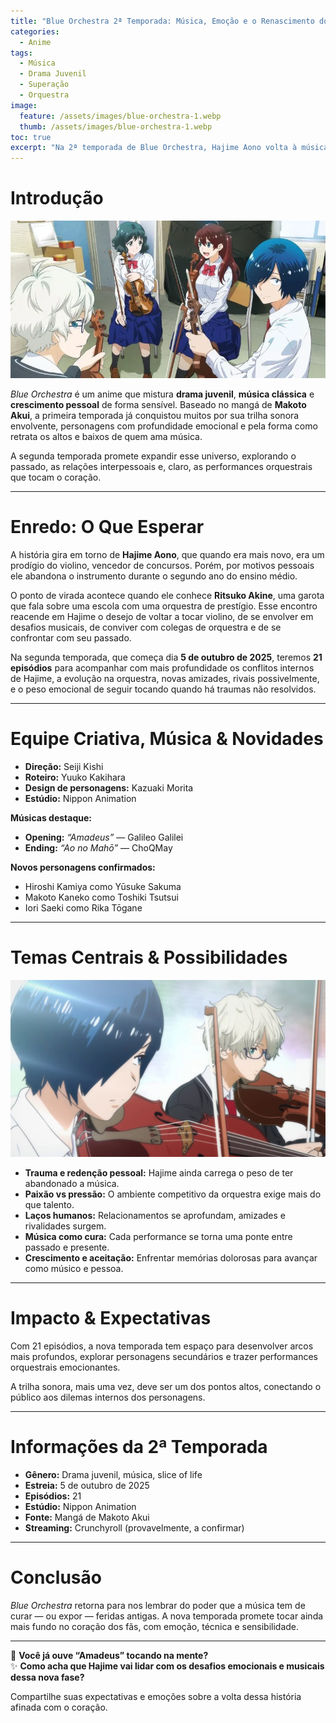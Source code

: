 ```yaml
---
title: "Blue Orchestra 2ª Temporada: Música, Emoção e o Renascimento do Prodigioso Violino"
categories:
  - Anime
tags:
  - Música
  - Drama Juvenil
  - Superação
  - Orquestra
image:
  feature: /assets/images/blue-orchestra-1.webp
  thumb: /assets/images/blue-orchestra-1.webp
toc: true
excerpt: "Na 2ª temporada de Blue Orchestra, Hajime Aono volta à música, enfrenta o passado e redescobre sua paixão pelo violino com novos desafios, novos personagens, e sua orquestra escolar se torna palco de emoções e superações."
---
```


# Introdução

![Imagem promocional de Blue Orchestra 2ª temporada mostrando Hajime Aono com o violino](/assets/images/blue-orchestra-1.webp)

*Blue Orchestra* é um anime que mistura **drama juvenil**, **música clássica** e **crescimento pessoal** de forma sensível. Baseado no mangá de **Makoto Akui**, a primeira temporada já conquistou muitos por sua trilha sonora envolvente, personagens com profundidade emocional e pela forma como retrata os altos e baixos de quem ama música.  

A segunda temporada promete expandir esse universo, explorando o passado, as relações interpessoais e, claro, as performances orquestrais que tocam o coração.

---

# Enredo: O Que Esperar

A história gira em torno de **Hajime Aono**, que quando era mais novo, era um prodígio do violino, vencedor de concursos. Porém, por motivos pessoais ele abandona o instrumento durante o segundo ano do ensino médio.

O ponto de virada acontece quando ele conhece **Ritsuko Akine**, uma garota que fala sobre uma escola com uma orquestra de prestígio. Esse encontro reacende em Hajime o desejo de voltar a tocar violino, de se envolver em desafios musicais, de conviver com colegas de orquestra e de se confrontar com seu passado.

Na segunda temporada, que começa dia **5 de outubro de 2025**, teremos **21 episódios** para acompanhar com mais profundidade os conflitos internos de Hajime, a evolução na orquestra, novas amizades, rivais possivelmente, e o peso emocional de seguir tocando quando há traumas não resolvidos.

---

# Equipe Criativa, Música & Novidades

- **Direção:** Seiji Kishi  
- **Roteiro:** Yuuko Kakihara  
- **Design de personagens:** Kazuaki Morita  
- **Estúdio:** Nippon Animation

**Músicas destaque:**

- **Opening:** *“Amadeus”* — Galileo Galilei  
- **Ending:** *“Ao no Mahō”* — ChoQMay

**Novos personagens confirmados:**

- Hiroshi Kamiya como Yūsuke Sakuma  
- Makoto Kaneko como Toshiki Tsutsui  
- Iori Saeki como Rika Tōgane

---

# Temas Centrais & Possibilidades

![Cena emocional de Blue Orchestra, com Hajime tocando seu violino](/assets/images/blue-orchestra-2.webp)

- **Trauma e redenção pessoal:** Hajime ainda carrega o peso de ter abandonado a música.  
- **Paixão vs pressão:** O ambiente competitivo da orquestra exige mais do que talento.  
- **Laços humanos:** Relacionamentos se aprofundam, amizades e rivalidades surgem.  
- **Música como cura:** Cada performance se torna uma ponte entre passado e presente.  
- **Crescimento e aceitação:** Enfrentar memórias dolorosas para avançar como músico e pessoa.

---

# Impacto & Expectativas

Com 21 episódios, a nova temporada tem espaço para desenvolver arcos mais profundos, explorar personagens secundários e trazer performances orquestrais emocionantes.

A trilha sonora, mais uma vez, deve ser um dos pontos altos, conectando o público aos dilemas internos dos personagens.

---

# Informações da 2ª Temporada

- **Gênero:** Drama juvenil, música, slice of life  
- **Estreia:** 5 de outubro de 2025  
- **Episódios:** 21  
- **Estúdio:** Nippon Animation  
- **Fonte:** Mangá de Makoto Akui  
- **Streaming:** Crunchyroll (provavelmente, a confirmar)

---

# Conclusão

*Blue Orchestra* retorna para nos lembrar do poder que a música tem de curar — ou expor — feridas antigas. A nova temporada promete tocar ainda mais fundo no coração dos fãs, com emoção, técnica e sensibilidade.

---

🎵 **Você já ouve “Amadeus” tocando na mente?**  
✨ **Como acha que Hajime vai lidar com os desafios emocionais e musicais dessa nova fase?**

Compartilhe suas expectativas e emoções sobre a volta dessa história afinada com o coração.
